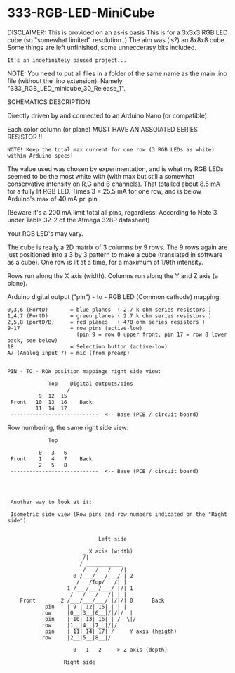 # 333-RGB-LED-MiniCube

DISCLAIMER:
    This is provided on an as-is basis
    This is for a 3x3x3 RGB LED cube (so "somewhat limited" resolution..)
    The aim was (is?) an 8x8x8 cube.
    Some things are left unfinished, some unneccerasy bits included.

    It's an indefinitely paused project...

NOTE:
   You need to put all files in a folder of the same name as the main .ino file (without the .ino extension).
   Namely "333_RGB_LED_minicube_30_Release_1".



SCHEMATICS DESCRIPTION

  Directly driven by and connected to an Arduino Nano (or compatible).

  Each color column (or plane) MUST HAVE AN ASSOIATED SERIES RESISTOR !!

    NOTE! Keep the total max current for one row (3 RGB LEDs as white) within Arduino specs!
  
  The value used was chosen by experimentation, and is what my RGB LEDs seemed to be the most white with
  (with max but still a somewhat conservative intensity on R,G and B channels). That totalled about 8.5 mA for a fully lit RGB LED. Times 3 = 25.5 mA for one row, and is below Arduino's max of 40 mA pr. pin 
  
  (Beware it's a 200 mA limit total all pins, regardless! According to Note 3 under Table 32-2 of the Atmega 328P datasheet) 
  
  Your RGB LED's may vary.
 


  The cube is really a 2D matrix of 3 columns by 9 rows.
  The 9 rows again are just positioned into a 3 by 3 pattern to make a cube (translated in software as a cube).
  One row is lit at a time, for a maximum of 1/9th intensity.

  Rows run along the X axis (width).
  Columns run along the Y and Z axis (a plane).


  Arduino digital output ("pin") - to - RGB LED (Common cathode) mapping:
 
    0,3,6 (PortD)       = blue planes  ( 2.7 k ohm series resistors )
    1,4,7 (PortD)       = green planes ( 2.7 k ohm series resistors )
    2,5,8 (portD/B)     = red planes   ( 470 ohm series resistors )
    9-17                = row pins (active-low)
                          (pin 9 = row 0 upper front, pin 17 = row 8 lower back, see below)
    18                  = Selection button (active-low)
    A7 (Analog input 7) = mic (from preamp)


    PIN - TO - ROW position mappings right side view:

                 Top    Digital outputs/pins
                       /
              9  12  15
     Front   10  13  16    Back
             11  14  17
     ----------------------------  <-- Base (PCB / circuit board)


   Row numbering, the same right side view:

                 Top

              0   3   6
     Front    1   4   7    Back
              2   5   8
     ----------------------------  <-- Base (PCB / circuit board)




     Another way to look at it:

     Isometric side view (Row pins and row numbers indicated on the "Right side")

        
                                 Left side
          
                            _ X axis (width)
                            /|
                           / ____________
                            /   /   /   /|
                         0 /___/___/___/ | 2
                          /   /Top/   /| |
                       1 /___/___/___/ |/| 1
                        /   /   /   /| | |
        Front        2 /___/___/___/ |/|/| 0      Back
                pin    | 9 | 12| 15| | | |
               row     |0__|3__|6__|/|/|/  |
                pin    | 10| 13| 16| | /  \|/
               row     |1__|4__|7__|/|/    
                pin    | 11| 14| 17| /     Y axis (heigth)
               row     |2__|5__|8__|/
                      
                         0   1   2  ---> Z axis (depth)
                
                      Right side

